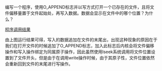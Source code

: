 编写一个程序，使用O_APPEND标志并以写方式打开一个已存在的文件，且将文件偏移量置于文件起始处，再写入数据。数据会显示在文件中的哪个位置？为什么？

[程序调用结果](./pic/01.png)

由上图运行结果可得，写入的数据追加在文件的末尾出，出现这种现象的原因在于我们在打开文件的时候追加了O_APPEND标志，加入此标志后内核会将文件偏移操作和写入操作绑定为同属原子操作，因此虽然使用lseek系统调用将文件位置设置到了文件开头，但是由于在调用write操作时候，由于其原子性，文件位置依然会重新回到文件的末尾进行写操作。

